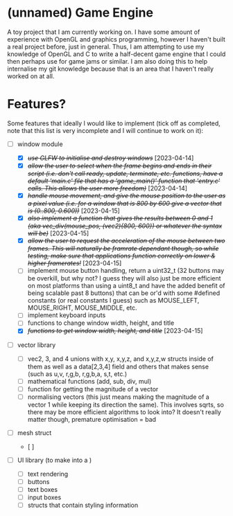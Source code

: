 # (unnamed) Game Engine

A toy project that I am currently working on. I have some amount of experience with OpenGL and graphics programming, however I haven't built a real project before, just in general. Thus, I am attempting to use my knowledge of OpenGL and C to write a half-decent game engine that I could then perhaps use for game jams or similar. I am also doing this to help internalise my git knowledge because that is an area that I haven't really worked on at all.

# Features?

Some features that ideally I would like to implement (tick off as completed, note that this list is very incomplete and I will continue to work on it):
* [ ] window module
    * [X] ~~*use GLFW to initialise and destroy windows*~~ [2023-04-14]
    * [X] ~~*allow the user to select when the frame begins and ends in their script (i.e. don't call ready, update, terminate, etc. functions, have a default 'main.c' file that has a 'game_main()' function that 'entry.c' calls. This allows the user more freedom)*~~ [2023-04-14]
    * [X] ~~*handle mouse movement, and give the mouse position to the user as a pixel value (i.e. for a window that is 800 by 600 give a vector that is (0..800, 0.600))*~~ [2023-04-15]
    * [X] ~~*also implement a function that gives the results between 0 and 1 (aka vec_div(mouse_pos, (vec2){800, 600}) or whatever the syntax will be)*~~ [2023-04-15]
    * [X] ~~*allow the user to request the acceleration of the mouse between two frames. This will naturally be framrate dependant though, so while testing, *make sure that applications function correctly on lower & higher framerates*!*~~ [2023-04-15]
    * [ ] implement mouse button handling, return a uint32_t (32 buttons may be overkill, but why not? I guess they will also just be more efficient on most platforms than using a uint8_t and have the added benefit of being scalable past 8 buttons) that can be or'd with some #defined constants (or real constants I guess) such as MOUSE_LEFT, MOUSE_RIGHT, MOUSE_MIDDLE, etc.
    * [ ] implement keyboard inputs
    * [ ] functions to change window width, height, and title
    * [X] ~~*functions to get window width, height, and title*~~ [2023-04-15]

* [ ] vector library
    * [ ] vec2, 3, and 4 unions with x,y, x,y,z, and x,y,z,w structs inside of them as well as a data[2,3,4] field and others that makes sense (such as u,v, r,g,b, r,g,b,a, s,t, etc.)
    * [ ] mathematical functions (add, sub, div, mul)
    * [ ] function for getting the magnitude of a vector
    * [ ] normalising vectors (this just means making the magnitude of a vector 1 while keeping its direction the same). This involves sqrts, so there may be more efficient algorithms to look into? It doesn't really matter though, premature optimisation = bad

* [ ] mesh struct
    * [ ] 

* [ ] UI library (to make into a )
    * [ ] text rendering
    * [ ] buttons
    * [ ] text boxes
    * [ ] input boxes
    * [ ] structs that contain styling information
